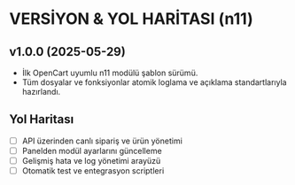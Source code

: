 # VERSİYON & YOL HARİTASI (n11)

## v1.0.0 (2025-05-29)
- İlk OpenCart uyumlu n11 modülü şablon sürümü.
- Tüm dosyalar ve fonksiyonlar atomik loglama ve açıklama standartlarıyla hazırlandı.

## Yol Haritası
- [ ] API üzerinden canlı sipariş ve ürün yönetimi
- [ ] Panelden modül ayarlarını güncelleme
- [ ] Gelişmiş hata ve log yönetimi arayüzü
- [ ] Otomatik test ve entegrasyon scriptleri 